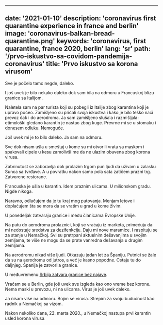 ---
date: '2021-01-10'
description: 'coronavirus first quarantine experience in france and berlin'
image: 'coronavirus-balkan-bread-quarantine.png'
keywords: 'coronavirus, first quarantine, france 2020, berlin'
lang: 'sr'
path: '/prvo-iskustvo-sa-covidom-pandemija-coronavirus'
title: 'Prvo iskustvo sa korona virusom'
------
Sve je počelo tamo negde, daleko.

I još uvek je bilo nekako daleko dok sam bila na odmoru u Francuskoj blizu granice sa Italijom.

Naletela sam na par turista koji su pobegli iz Italije zbog karantina koji je upravo počeo. Zamišljeno su pričali svoja iskustva i kako je bilo teško naći prevoz čak i do aerodroma. Ja sam zamišljeno slušala i razmišljala: etimološki gledano karantin je nastao zbog kuge. Prevrne mi se u stomaku i donesem odluku. Nemoguće.

Još uvek mi je to bilo daleko. Ja sam na odmoru.

Sve dok nisam ušla u smeštaj u kome su mi otvorili vrata sa maskom i spakovali cipele u kesu zamolivši me da ne ulazim obuvena zbog korona virusa.

Zabrinutost se zaboravlja dok prolazim trgom pun ljudi da uživam u zalasku Sunca sa tvrđave. A u povratku nakon samo pola sata zatičem prazni trg. Zatvorene restorane.

Francuska je ušla u karantin. Idem praznim ulicama. U milionskom gradu. Nigde nikoga.

Naravno, odlučujem da je tu kraj mog putovanja. Menjam letove i doplaćujem šta se mora da se vratim u grad u kome živim.

U ponedeljak zatvaraju granice i među članicama Evropske Unije.

Na putu do aerodroma prolaznici, koji se vraćaju iz marketa, primećuju da mi nedostaje sredstva za dezifenkciju. Daju mi nove maramice. I raspituju se za stanje u Nemačkoj. Svi su pretrpani aktuelnim dešavanjima u svojim zemljama, te više ne mogu da se prate vanredna dešavanja u drugim zemljama.

Na aerodromu nikad više ljudi. Otkazuju jedan let za Španiju. Putnici se žale da su na aerodromu od jutros, a već je kasno popodne. Ostaju tu do daljnjeg. Španija je zatvorila granice.

U međuvremenu <a href="https://www.srbija.gov.rs/vest/en/151410/serbia-closes-borders-due-to-coronavirus.php" rel="noopener noreferer">Srbija zatvara granice bez najave</a>.

Vraćam se u Berlin, gde još uvek sve izgleda kao ono vreme bez korone. Nema maski u prevozu, ni na ulicama. Virus je još uvek daleko.

Ja nisam više na odmoru. Bojim se virusa. Strepim za svoju budućnost kao radnik u Nemačkoj sa vizom.

Nakon nekoliko dana, 22. marta 2020., u Nemačkoj nastupa prvi karantin usled korona virusa.
